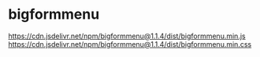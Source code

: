 # bigformmenu

https://cdn.jsdelivr.net/npm/bigformmenu@1.1.4/dist/bigformmenu.min.js
https://cdn.jsdelivr.net/npm/bigformmenu@1.1.4/dist/bigformmenu.min.css

